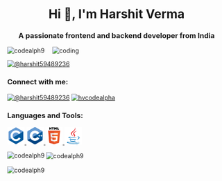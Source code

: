 <h1 align="center">Hi 👋, I'm Harshit Verma</h1>
<h3 align="center">A passionate frontend and backend developer from India</h3>
<img align="right" alt="coding" width="400" src="https://camo.githubusercontent.com/cae12fddd9d6982901d82580bdf321d81fb299141098ca1c2d4891870827bf17/68747470733a2f2f6d69726f2e6d656469756d2e636f6d2f6d61782f313336302f302a37513379765349765f7430696f4a2d5a2e676966">
<p align="left"> <img src="https://komarev.com/ghpvc/?username=codealph9&label=Profile%20views&color=0e75b6&style=flat" alt="codealph9" /> </p>

<p align="left"> <a href="https://twitter.com/@harshit59489236" target="blank"><img src="https://img.shields.io/twitter/follow/@harshit59489236?logo=twitter&style=for-the-badge" alt="@harshit59489236" /></a> </p>

<h3 align="left">Connect with me:</h3>
<p align="left">
<a href="https://twitter.com/@harshit59489236" target="blank"><img align="center" src="https://raw.githubusercontent.com/rahuldkjain/github-profile-readme-generator/master/src/images/icons/Social/twitter.svg" alt="@harshit59489236" height="30" width="40" /></a>
<a href="https://www.codechef.com/users/hvcodealpha" target="blank"><img align="center" src="https://cdn.jsdelivr.net/npm/simple-icons@3.1.0/icons/codechef.svg" alt="hvcodealpha" height="30" width="40" /></a>
</p>

<h3 align="left">Languages and Tools:</h3>
<p align="left"> <a href="https://www.cprogramming.com/" target="_blank" rel="noreferrer"> <img src="https://raw.githubusercontent.com/devicons/devicon/master/icons/c/c-original.svg" alt="c" width="40" height="40"/> </a> <a href="https://www.w3schools.com/cpp/" target="_blank" rel="noreferrer"> <img src="https://raw.githubusercontent.com/devicons/devicon/master/icons/cplusplus/cplusplus-original.svg" alt="cplusplus" width="40" height="40"/> </a> <a href="https://www.w3.org/html/" target="_blank" rel="noreferrer"> <img src="https://raw.githubusercontent.com/devicons/devicon/master/icons/html5/html5-original-wordmark.svg" alt="html5" width="40" height="40"/> </a> <a href="https://www.java.com" target="_blank" rel="noreferrer"> <img src="https://raw.githubusercontent.com/devicons/devicon/master/icons/java/java-original.svg" alt="java" width="40" height="40"/> </a> </p>

<p><img align="left" src="https://github-readme-stats.vercel.app/api/top-langs?username=codealph9&show_icons=true&locale=en&layout=compact" alt="codealph9" /></p>

<p>&nbsp;<img align="center" src="https://github-readme-stats.vercel.app/api?username=codealph9&show_icons=true&locale=en" alt="codealph9" /></p>

<p><img align="center" src="https://github-readme-streak-stats.herokuapp.com/?user=codealph9&" alt="codealph9" /></p>
